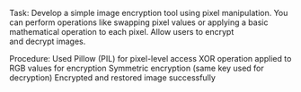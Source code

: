 Task: 
Develop a simple image encryption tool using pixel manipulation. You can perform operations like swapping pixel values or applying a basic mathematical operation to each pixel. Allow users to encrypt and decrypt images.

Procedure:
Used Pillow (PIL) for pixel-level access
XOR operation applied to RGB values for encryption
Symmetric encryption (same key used for decryption)
Encrypted and restored image successfully
